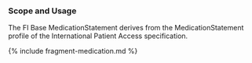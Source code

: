 ### Scope and Usage

The FI Base MedicationStatement derives from the MedicationStatement profile of the International
Patient Access specification.

{% include fragment-medication.md %}